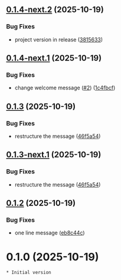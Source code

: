 ## [0.1.4-next.2](https://github.com/smiglo/dummy-release-test/compare/v0.1.4-next.1...v0.1.4-next.2) (2025-10-19)


### Bug Fixes

* project version in release ([3815633](https://github.com/smiglo/dummy-release-test/commit/381563315111c5254e2ea8973e29c9b5687a5c8e))

## [0.1.4-next.1](https://github.com/smiglo/dummy-release-test/compare/v0.1.3...v0.1.4-next.1) (2025-10-19)


### Bug Fixes

* change welcome message ([#2](https://github.com/smiglo/dummy-release-test/issues/2)) ([1c4fbcf](https://github.com/smiglo/dummy-release-test/commit/1c4fbcf88bde61f5573b4b2a4c2325961ebbcb42))

## [0.1.3](https://github.com/smiglo/dummy-release-test/compare/v0.1.2...v0.1.3) (2025-10-19)


### Bug Fixes

* restructure the message ([46f5a54](https://github.com/smiglo/dummy-release-test/commit/46f5a5484845b1b74279db2cef2c129af83da800))

## [0.1.3-next.1](https://github.com/smiglo/dummy-release-test/compare/v0.1.2...v0.1.3-next.1) (2025-10-19)


### Bug Fixes

* restructure the message ([46f5a54](https://github.com/smiglo/dummy-release-test/commit/46f5a5484845b1b74279db2cef2c129af83da800))

## [0.1.2](https://github.com/smiglo/dummy-release-test/compare/v0.1.1...v0.1.2) (2025-10-19)


### Bug Fixes

* one line message ([eb8c44c](https://github.com/smiglo/dummy-release-test/commit/eb8c44cae91bd1c0706daff75adb8ff8dc4754c3))

# 0.1.0 (2025-10-19)

    * Initial version
